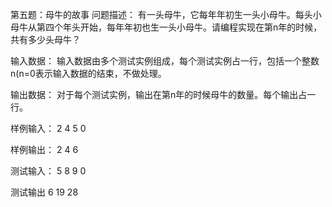 第五题：母牛的故事
问题描述：
有一头母牛，它每年年初生一头小母牛。每头小母牛从第四个年头开始，每年年初也生一头小母牛。请编程实现在第n年的时候，共有多少头母牛？

输入数据：
输入数据由多个测试实例组成，每个测试实例占一行，包括一个整数n(n=0表示输入数据的结束，不做处理。

输出数据：
对于每个测试实例，输出在第n年的时候母牛的数量。每个输出占一行。

样例输入：
2
4
5
0

样例输出：
2
4
6

测试输入：
5
8
9
0

测试输出
6
19
28
